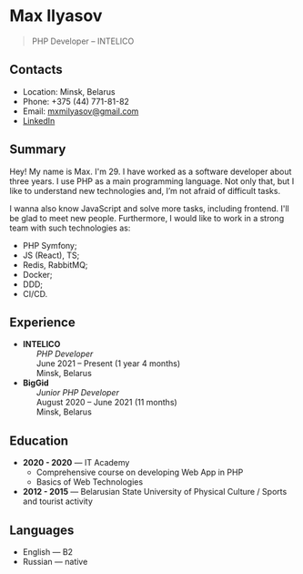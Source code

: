 # Max Ilyasov

> PHP Developer &ndash; INTELICO

## Contacts

* Location: Minsk, Belarus
* Phone: +375 (44) 771-81-82
* Email: mxmilyasov@gmail.com
* [LinkedIn](https://www.linkedin.com/in/mxmilyasov/)

## Summary

Hey! My name is Max. I'm 29. I have worked as a software developer about three years. I use PHP as a main programming
language. Not only that, but I like to understand new technologies and, I’m not afraid of difficult tasks.

I wanna also know JavaScript and solve more tasks, including frontend. I'll be glad to meet new people. Furthermore, I
would like to work in a strong team with such technologies as:

* PHP Symfony;
* JS (React), TS;
* Redis, RabbitMQ;
* Docker;
* DDD;
* CI/CD.

## Experience

* **INTELICO**
  <br>&nbsp;&nbsp;&nbsp;&nbsp;&nbsp;&nbsp;*PHP Developer*
  <br>&nbsp;&nbsp;&nbsp;&nbsp;&nbsp;&nbsp;June 2021 &ndash; Present (1 year 4 months)
  <br>&nbsp;&nbsp;&nbsp;&nbsp;&nbsp;&nbsp;Minsk, Belarus
* **BigGid**
  <br>&nbsp;&nbsp;&nbsp;&nbsp;&nbsp;&nbsp;*Junior PHP Developer*
  <br>&nbsp;&nbsp;&nbsp;&nbsp;&nbsp;&nbsp;August 2020 &ndash; June 2021 (11 months)
  <br>&nbsp;&nbsp;&nbsp;&nbsp;&nbsp;&nbsp;Minsk, Belarus

## Education

* **2020 - 2020** &mdash; IT Academy
    * Comprehensive course on developing Web App in PHP
    * Basics of Web Technologies
* **2012 - 2015** &mdash; Belarusian State University of Physical Culture / Sports and tourist activity

## Languages

* English &mdash; B2
* Russian &mdash; native